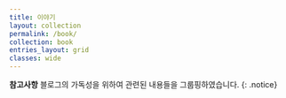 ```yaml
---
title: 이야기
layout: collection
permalink: /book/
collection: book
entries_layout: grid
classes: wide
---
```


**참고사항** 블로그의 가독성을 위하여 관련된 내용들을 그룹핑하였습니다.
{: .notice} 
